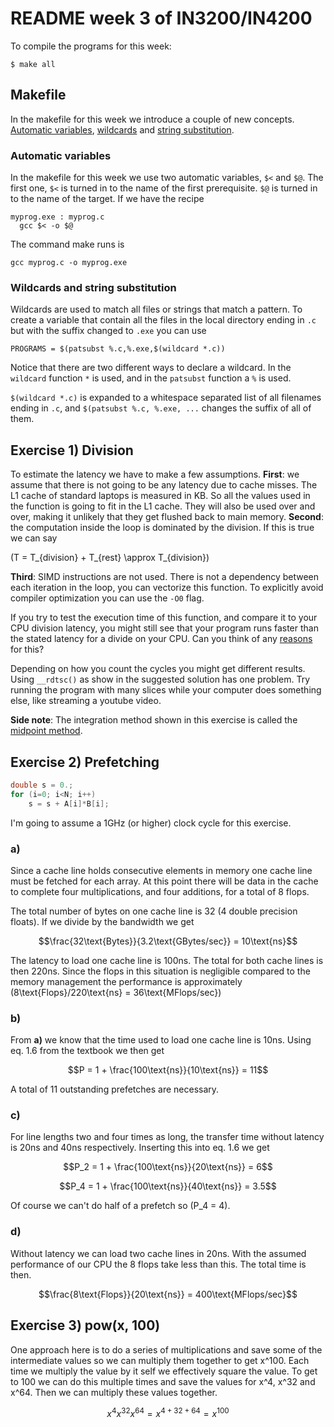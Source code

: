 # README week 3 of IN3200/IN4200

To compile the programs for this week:
```
$ make all
```

## Makefile
In the makefile for this week we introduce a couple of new concepts. [Automatic variables](https://www.gnu.org/software/make/manual/html_node/Automatic-Variables.html), [wildcards](https://www.gnu.org/software/make/manual/html_node/Wildcard-Function.html) and [string substitution](https://www.gnu.org/software/make/manual/html_node/Text-Functions.html).

### Automatic variables
In the makefile for this week we use two automatic variables, `$<` and `$@`. The first one, `$<` is turned in to the name of the first prerequisite. `$@` is turned in to the name of the target. If we have the recipe
```
myprog.exe : myprog.c
  gcc $< -o $@
```
The command make runs is
```
gcc myprog.c -o myprog.exe
```

### Wildcards and string substitution
Wildcards are used to match all files or strings that match a pattern. To create a variable that contain all the files in the local directory ending in `.c` but with the suffix changed to `.exe` you can use
```
PROGRAMS = $(patsubst %.c,%.exe,$(wildcard *.c))
```
Notice that there are two different ways to declare a wildcard. In the `wildcard` function `*` is used, and in the `patsubst` function a `%` is used.

`$(wildcard *.c)` is expanded to a whitespace separated list of all filenames ending in `.c`, and `$(patsubst %.c, %.exe, ...` changes the suffix of all of them.

## Exercise 1) Division
To estimate the latency we have to make a few assumptions. **First**: we assume that there is not going to be any latency due to cache misses. The L1 cache of standard laptops is measured in KB. So all the values used in the function is going to fit in the L1 cache. They will also be used over and over, making it unlikely that they get flushed back to main memory. **Second**: the computation inside the loop is dominated by the division. If this is true we can say


\(T = T_{division} + T_{rest} \approx T_{division}\)


**Third**: SIMD instructions are not used. There is not a dependency between each iteration in the loop, you can vectorize this function. To explicitly avoid compiler optimization you can use the `-O0` flag.

If you try to test the execution time of this function, and compare it to your CPU division latency, you might still see that your program runs faster than the stated latency for a divide on your CPU. Can you think of any [reasons](https://en.wikipedia.org/wiki/Out-of-order_execution) for this?  

Depending on how you count the cycles you might get different results. Using `__rdtsc()` as show in the suggested solution has one problem. Try running the program with many slices while your computer does something else, like streaming a youtube video.

**Side note**: The integration method shown in this exercise is called the [midpoint method](https://en.wikipedia.org/wiki/Midpoint_method).

## Exercise 2) Prefetching
```C
double s = 0.;
for (i=0; i<N; i++)
    s = s + A[i]*B[i];
```
I'm going to assume a 1GHz (or higher) clock cycle for this exercise.

### a)
Since a cache line holds consecutive elements in memory one cache line must be fetched for each array. At this point there will be data in the cache to complete four multiplications, and four additions, for a total of 8 flops.

The total number of bytes on one cache line is 32 (4 double precision floats). If we divide by the bandwidth we get

$$\frac{32\text{Bytes}}{3.2\text{GBytes/sec}} = 10\text{ns}$$

The latency to load one cache line is 100ns. The total for both cache lines is then 220ns. Since the flops in this situation is negligible compared to the memory management the performance is approximately \(8\text{Flops}/220\text{ns} = 36\text{MFlops/sec}\)

### b)
From **a)** we know that the time used to load one cache line is 10ns. Using eq. 1.6 from the textbook we then get

$$P = 1 + \frac{100\text{ns}}{10\text{ns}} = 11$$

A total of 11 outstanding prefetches are necessary.

### c)
For line lengths two and four times as long, the transfer time without latency is 20ns and 40ns respectively. Inserting this into eq. 1.6 we get

$$P_2 = 1 + \frac{100\text{ns}}{20\text{ns}} = 6$$

$$P_4 = 1 + \frac{100\text{ns}}{40\text{ns}} = 3.5$$

Of course we can't do half of a prefetch so \(P_4 = 4\).

### d)
Without latency we can load two cache lines in 20ns. With the assumed performance of our CPU the 8 flops take less than this. The total time is then.

$$\frac{8\text{Flops}}{20\text{ns}} = 400\text{MFlops/sec}$$

## Exercise 3) pow(x, 100)
One approach here is to do a series of multiplications and save some of the intermediate values so we can multiply them together to get x^100. Each time we multiply the value by it self we effectively square the value. To get to 100 we can do this multiple times and save the values for x^4, x^32 and x^64. Then we can multiply these values together.

$$x^{4}x^{32}x^{64} = x^{4+32+64} = x^{100}$$
